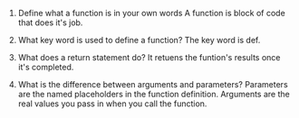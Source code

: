 1. Define what a function is in your own words
A function is block of code that does it's job.

2. What key word is used to define a function?
The key word is def.

3. What does a return statement do?
It retuens the funtion's results once it's completed.

4. What is the difference between arguments and parameters?
Parameters are the named placeholders in the function definition. Arguments are the real values you pass in when you call the function.